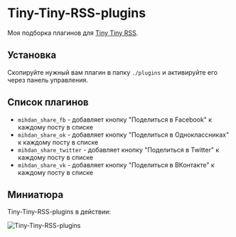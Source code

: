 Tiny-Tiny-RSS-plugins
=====================
Моя подборка плагинов для [Tiny Tiny RSS](https://github.com/mihdan/Tiny-Tiny-RSS).

Установка
---------
Скопируйте нужный вам плагин в папку `./plugins` и активируйте его через панель управления.

Список плагинов
---------------

* `mihdan_share_fb` - добавляет кнопку "Поделиться в Facebook" к каждому посту в списке
* `mihdan_share_ok` - добавляет кнопку "Поделиться в Одноклассниках" к каждому посту в списке
* `mihdan_share_twitter` - добавляет кнопку "Поделиться в Twitter" к каждому посту в списке
* `mihdan_share_vk` - добавляет кнопку "Поделиться в ВКонтакте" к каждому посту в списке

Миниатюра
---------
Tiny-Tiny-RSS-plugins в действии:

![Tiny-Tiny-RSS-plugins](https://raw.github.com/mihdan/Tiny-Tiny-RSS-plugins/master/images/screenshot.png)

